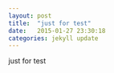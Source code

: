 ```yaml
---
layout: post
title:  "just for test"
date:   2015-01-27 23:30:18
categories: jekyll update
---
```

just for test
